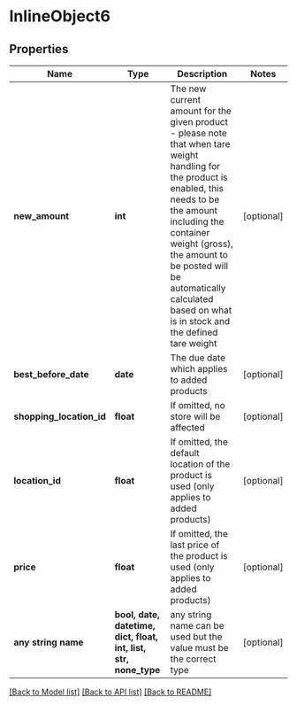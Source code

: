 # InlineObject6


## Properties
Name | Type | Description | Notes
------------ | ------------- | ------------- | -------------
**new_amount** | **int** | The new current amount for the given product - please note that when tare weight handling for the product is enabled, this needs to be the amount including the container weight (gross), the amount to be posted will be automatically calculated based on what is in stock and the defined tare weight | [optional] 
**best_before_date** | **date** | The due date which applies to added products | [optional] 
**shopping_location_id** | **float** | If omitted, no store will be affected | [optional] 
**location_id** | **float** | If omitted, the default location of the product is used (only applies to added products) | [optional] 
**price** | **float** | If omitted, the last price of the product is used (only applies to added products) | [optional] 
**any string name** | **bool, date, datetime, dict, float, int, list, str, none_type** | any string name can be used but the value must be the correct type | [optional]

[[Back to Model list]](../README.md#documentation-for-models) [[Back to API list]](../README.md#documentation-for-api-endpoints) [[Back to README]](../README.md)


